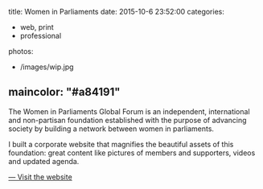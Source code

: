 title: Women in Parliaments
date: 2015-10-6 23:52:00
categories:
- web, print
- professional

photos:
- /images/wip.jpg

maincolor: "#a84191"
---

The Women in Parliaments Global Forum is an independent, international and
non-partisan foundation established with the purpose of advancing society by
building a network between women in parliaments.

I built a corporate website that magnifies the beautiful assets of this
foundation: great content like pictures of members and supporters, videos and
updated agenda.

[— Visit the website](http://www.womeninparliaments.org)
